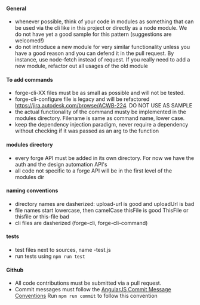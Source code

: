 #### General
- whenever possible, think of your code in modules as something that can be used via the cli like in this project or directly as a node module. We do not have yet a good sample for this pattern (suggestions are welcomed!)
- do not introduce a new module for very similar functionality unless you have a good reason and you can defend it in the pull request. By instance, use node-fetch instead of request. If you really need to
add a new module, refactor out all usages of the old module

#### To add commands
- forge-cli-XX files must be as small as possible and will not be tested. 
- forge-cli-configure file is legacy and will be refactored https://jira.autodesk.com/browse/ACWB-224. DO NOT USE AS SAMPLE
- the actual functionality of the command musty be implemented in the modules directory. Filename is same as command name, lower case. 
- keep the dependency injection paradigm, never require a dependency without checking if it was passed as an arg to the function

#### modules directory
- every forge API must be added in its own directory. For now we have the auth and the design automation API's
- all code not specific to a forge API will be in the first level of the modules dir

#### naming conventions

* directory names are dasherized: upload-url is good and uploadUrl is bad
* file names start lowercase, then camelCase thisFile is good ThisFile or thisfile or this-file bad
* cli files are dasherized (forge-cli, forge-cli-command)

#### tests
- test files next to sources, name <sourcefile>-test.js
- run tests using `npm run test`

#### Github

- All code contributions must be submitted via a pull request.
- Commit messages must follow the [AngularJS Commit Message Conventions](https://docs.google.com/document/d/1QrDFcIiPjSLDn3EL15IJygNPiHORgU1_OOAqWjiDU5Y/)
Run `npm run commit` to follow this convention
